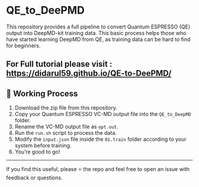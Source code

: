 # QE_to_DeePMD

This repository provides a full pipeline to convert Quantum ESPRESSO (QE) output into DeepMD-kit training data. This basic process helps those who have started learning DeepMD from QE, as training data can be hard to find for beginners.
## For Full tutorial please visit : https://didarul59.github.io/QE-to-DeePMD/


## 🚀 Working Process

1. Download the zip file from this repository.  
2. Copy your Quantum ESPRESSO VC-MD output file into the `QE_to_DeepMD` folder.  
3. Rename the VC-MD output file as `opt.out`.  
4. Run the `run.sh` script to process the data.  
5. Modify the `input.json` file inside the `01.train` folder according to your system before training.  
6. You’re good to go!  

---
If you find this useful, please ⭐️ the repo and feel free to open an issue with feedback or questions.  
